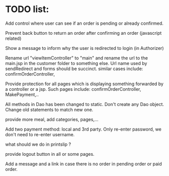 # TODO list:

Add control where user can see if an order is pending or already confirmed.

Prevent back button to return an order after confirming an order (javascript related)

Show a message to inform why the user is redirected to login (in Authorizer)

Rename url "viewItemController" to "main" and rename the url to the main.jsp in the customer folder to something else. Url name used by sendRedirect and forms should be succinct. 
similar cases include: confirmOrderController,

Provide protection for all pages which is displaying something forwarded by a controller or a jsp.
Such pages include: confirmOrderController, MakePayment,..

All methods in Dao has been changed to static. Don't create any Dao object. Change old statements to match new one.

provide more meal, add categories, pages,...

Add two payment method: local and 3rd party. Only re-enter password, we don't need to re-enter username.

what should we do in printslip ?

provide logout button in all or some pages.

Add a message and a link in case there is no order in pending order or paid order.